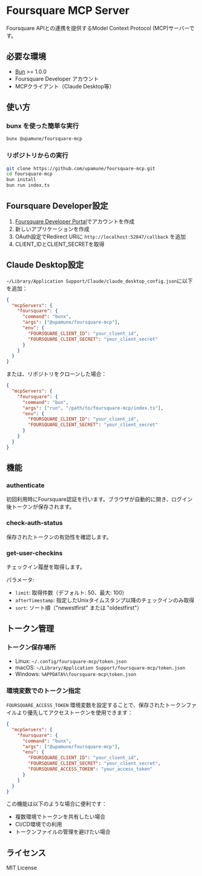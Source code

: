 # Foursquare MCP Server

Foursquare APIとの連携を提供するModel Context Protocol (MCP)サーバーです。

## 必要な環境

- [Bun](https://bun.sh/) >= 1.0.0
- Foursquare Developer アカウント
- MCPクライアント（Claude Desktop等）

## 使い方

### bunx を使った簡単な実行

```bash
bunx @upamune/foursquare-mcp
```

### リポジトリからの実行

```bash
git clone https://github.com/upamune/foursquare-mcp.git
cd foursquare-mcp
bun install
bun run index.ts
```

## Foursquare Developer設定

1. [Foursquare Developer Portal](https://developer.foursquare.com/)でアカウントを作成
2. 新しいアプリケーションを作成  
3. OAuth設定でRedirect URIに `http://localhost:52847/callback` を追加
4. CLIENT_IDとCLIENT_SECRETを取得

## Claude Desktop設定

`~/Library/Application Support/Claude/claude_desktop_config.json`に以下を追加：

```json
{
  "mcpServers": {
    "foursquare": {
      "command": "bunx",
      "args": ["@upamune/foursquare-mcp"],
      "env": {
        "FOURSQUARE_CLIENT_ID": "your_client_id",
        "FOURSQUARE_CLIENT_SECRET": "your_client_secret"
      }
    }
  }
}
```

または、リポジトリをクローンした場合：

```json
{
  "mcpServers": {
    "foursquare": {
      "command": "bun",
      "args": ["run", "/path/to/foursquare-mcp/index.ts"],
      "env": {
        "FOURSQUARE_CLIENT_ID": "your_client_id",
        "FOURSQUARE_CLIENT_SECRET": "your_client_secret"
      }
    }
  }
}
```

## 機能

### authenticate
初回利用時にFoursquare認証を行います。ブラウザが自動的に開き、ログイン後トークンが保存されます。

### check-auth-status
保存されたトークンの有効性を確認します。

### get-user-checkins
チェックイン履歴を取得します。

パラメータ:
- `limit`: 取得件数（デフォルト: 50、最大: 100）
- `afterTimestamp`: 指定したUnixタイムスタンプ以降のチェックインのみ取得
- `sort`: ソート順（"newestfirst" または "oldestfirst"）

## トークン管理

### トークン保存場所

- Linux: `~/.config/foursquare-mcp/token.json`
- macOS: `~/Library/Application Support/foursquare-mcp/token.json`
- Windows: `%APPDATA%\foursquare-mcp\token.json`

### 環境変数でのトークン指定

`FOURSQUARE_ACCESS_TOKEN` 環境変数を設定することで、保存されたトークンファイルより優先してアクセストークンを使用できます：

```json
{
  "mcpServers": {
    "foursquare": {
      "command": "bunx",
      "args": ["@upamune/foursquare-mcp"],
      "env": {
        "FOURSQUARE_CLIENT_ID": "your_client_id",
        "FOURSQUARE_CLIENT_SECRET": "your_client_secret",
        "FOURSQUARE_ACCESS_TOKEN": "your_access_token"
      }
    }
  }
}
```

この機能は以下のような場合に便利です：
- 複数環境でトークンを共有したい場合
- CI/CD環境での利用
- トークンファイルの管理を避けたい場合

## ライセンス

MIT License

